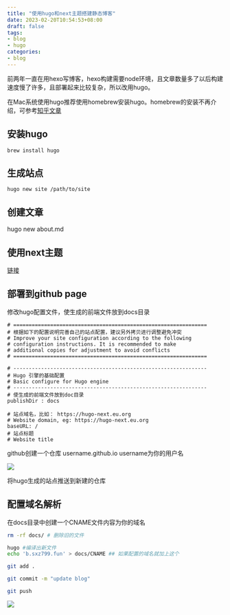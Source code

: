 ```yaml
---
title: "使用hugo和next主题搭建静态博客"
date: 2023-02-20T10:54:53+08:00
draft: false
tags:
- blog
- hugo
categories:
- blog
---
```


前两年一直在用hexo写博客，hexo构建需要node环境，且文章数量多了以后构建速度慢了许多，且部署起来比较复杂，所以改用hugo。

<!--more-->

在Mac系统使用hugo推荐使用homebrew安装hugo。homebrew的安装不再介绍，可参考[知乎文章](https://zhuanlan.zhihu.com/p/500267183)

## 安装hugo

```
brew install hugo
```

## 生成站点
```
hugo new site /path/to/site
```

## 创建文章
hugo new about.md

## 使用next主题

[链接](https://gitee.com/hugo-next/hugo-theme-next)

## 部署到github page

修改hugo配置文件，使生成的前端文件放到docs目录
```
# ===============================================================
# 根据如下的配置说明完善自己的站点配置，建议另外拷贝进行调整避免冲突
# Improve your site configuration according to the following 
# configuration instructions. It is recommended to make 
# additional copies for adjustment to avoid conflicts
# ===============================================================

# ---------------------------------------------------------------
# Hugo 引擎的基础配置
# Basic configure for Hugo engine 
# ---------------------------------------------------------------
# 使生成的前端文件放到doc目录
publishDir : docs 

# 站点域名，比如： https://hugo-next.eu.org
# Website domain, eg: https://hugo-next.eu.org
baseURL: /
# 站点标题
# Website title
```

github创建一个仓库 username.github.io username为你的用户名


![](https://cdn.jsdelivr.net/gh/sxz799/tuchuang-blog/img/202302/202302201528717.png)

将hugo生成的站点推送到新建的仓库


## 配置域名解析

在docs目录中创建一个CNAME文件内容为你的域名

```push.sh
rm -rf docs/ # 删除旧的文件

hugo #编译出新文件
echo 'b.sxz799.fun' > docs/CNAME ## 如果配置的域名就加上这个

git add .

git commit -m "update blog"

git push

```

![](https://cdn.jsdelivr.net/gh/sxz799/tuchuang-blog/img/202302/202302201531417.png)

